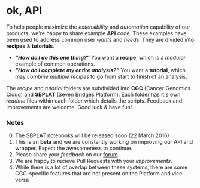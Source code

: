 # ok, API
To help people maximize the _extensibility_ and _automation_ capability of our products, we're happy to share example **API** code. These examples have been used to address common user _wants_ and _needs_. They are divided into **recipes** & **tutorials**. 

* **_"How do I do this one thing?"_** You want a **recipe**, which is a _modular_ example of common operations. 
* **_"How do I complete my entire analysis?"_** You want a **tutorial**, which may _combine multiple recipes_ to go from start to finish of an analysis. 

The _recipe_ and _tutorial_ folders are subdivided into **CGC** (Cancer Genomics Cloud) and **SBPLAT** (Seven Bridges Platform). Each folder has it's own _readme_ files within each folder which details the scripts. Feedback and improvements are welcome. Good luck & have fun!

### Notes
0. The SBPLAT notebooks will be released soon (22 March 2016)
1. This is an **beta** and we are constantly working on improving our API and wrapper. Expect the awesomeness to continue.
2. Please share your _feedback_ on our [forum](http://docs.cancergenomicscloud.org/discuss).
3. We are happy to recieve Pull Requests with your _improvements_.
4. While there is a lot of overlap between these systems, there are some CGC-specific features that are not present on the Platform and vice versa